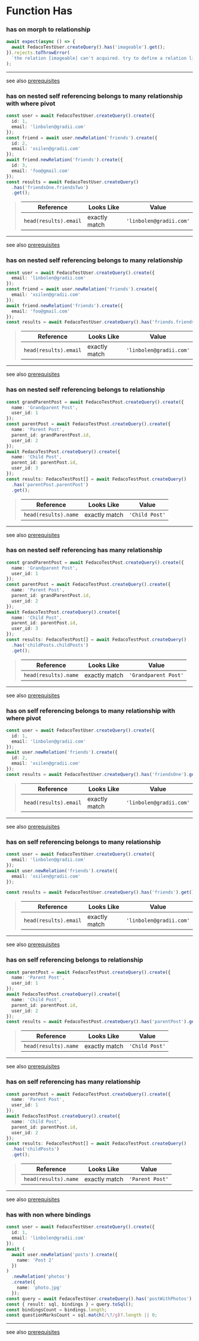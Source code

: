 # Function Has
### has on morph to relationship

```typescript
await expect(async () => {
  await FedacoTestUser.createQuery().has('imageable').get();
}).rejects.toThrowError(
  `the relation [imageable] can't acquired. try to define a relation like\n@HasManyColumn()\npublic readonly imageable;\n`
);
```


----
see also [prerequisites](./../database-fedaco-integration/prerequisite)

### has on nested self referencing belongs to many relationship with where pivot

```typescript
const user = await FedacoTestUser.createQuery().create({
  id: 1,
  email: 'linbolen@gradii.com'
});
const friend = await user.newRelation('friends').create({
  id: 2,
  email: 'xsilen@gradii.com'
});
await friend.newRelation('friends').create({
  id: 3,
  email: 'foo@gmail.com'
});
const results = await FedacoTestUser.createQuery()
  .has('friendsOne.friendsTwo')
  .get();
```


> | Reference | Looks Like | Value |
> | ------ | ----- | ----- |
> | `head(results).email` | exactly match | `'linbolen@gradii.com'` |


----
see also [prerequisites](./../database-fedaco-integration/prerequisite)

### has on nested self referencing belongs to many relationship

```typescript
const user = await FedacoTestUser.createQuery().create({
  email: 'linbolen@gradii.com'
});
const friend = await user.newRelation('friends').create({
  email: 'xsilen@gradii.com'
});
await friend.newRelation('friends').create({
  email: 'foo@gmail.com'
});
const results = await FedacoTestUser.createQuery().has('friends.friends').get();
```


> | Reference | Looks Like | Value |
> | ------ | ----- | ----- |
> | `head(results).email` | exactly match | `'linbolen@gradii.com'` |


----
see also [prerequisites](./../database-fedaco-integration/prerequisite)

### has on nested self referencing belongs to relationship

```typescript
const grandParentPost = await FedacoTestPost.createQuery().create({
  name: 'Grandparent Post',
  user_id: 1
});
const parentPost = await FedacoTestPost.createQuery().create({
  name: 'Parent Post',
  parent_id: grandParentPost.id,
  user_id: 2
});
await FedacoTestPost.createQuery().create({
  name: 'Child Post',
  parent_id: parentPost.id,
  user_id: 3
});
const results: FedacoTestPost[] = await FedacoTestPost.createQuery()
  .has('parentPost.parentPost')
  .get();
```


> | Reference | Looks Like | Value |
> | ------ | ----- | ----- |
> | `head(results).name` | exactly match | `'Child Post'` |


----
see also [prerequisites](./../database-fedaco-integration/prerequisite)

### has on nested self referencing has many relationship

```typescript
const grandParentPost = await FedacoTestPost.createQuery().create({
  name: 'Grandparent Post',
  user_id: 1
});
const parentPost = await FedacoTestPost.createQuery().create({
  name: 'Parent Post',
  parent_id: grandParentPost.id,
  user_id: 2
});
await FedacoTestPost.createQuery().create({
  name: 'Child Post',
  parent_id: parentPost.id,
  user_id: 3
});
const results: FedacoTestPost[] = await FedacoTestPost.createQuery()
  .has('childPosts.childPosts')
  .get();
```


> | Reference | Looks Like | Value |
> | ------ | ----- | ----- |
> | `head(results).name` | exactly match | `'Grandparent Post'` |


----
see also [prerequisites](./../database-fedaco-integration/prerequisite)

### has on self referencing belongs to many relationship with where pivot

```typescript
const user = await FedacoTestUser.createQuery().create({
  id: 1,
  email: 'linbolen@gradii.com'
});
await user.newRelation('friends').create({
  id: 2,
  email: 'xsilen@gradii.com'
});
const results = await FedacoTestUser.createQuery().has('friendsOne').get();
```


> | Reference | Looks Like | Value |
> | ------ | ----- | ----- |
> | `head(results).email` | exactly match | `'linbolen@gradii.com'` |


----
see also [prerequisites](./../database-fedaco-integration/prerequisite)

### has on self referencing belongs to many relationship

```typescript
const user = await FedacoTestUser.createQuery().create({
  email: 'linbolen@gradii.com'
});
await user.newRelation('friends').create({
  email: 'xsilen@gradii.com'
});
```
```typescript
const results = await FedacoTestUser.createQuery().has('friends').get();
```


> | Reference | Looks Like | Value |
> | ------ | ----- | ----- |
> | `head(results).email` | exactly match | `'linbolen@gradii.com'` |


----
see also [prerequisites](./../database-fedaco-integration/prerequisite)

### has on self referencing belongs to relationship

```typescript
const parentPost = await FedacoTestPost.createQuery().create({
  name: 'Parent Post',
  user_id: 1
});
await FedacoTestPost.createQuery().create({
  name: 'Child Post',
  parent_id: parentPost.id,
  user_id: 2
});
const results = await FedacoTestPost.createQuery().has('parentPost').get();
```


> | Reference | Looks Like | Value |
> | ------ | ----- | ----- |
> | `head(results).name` | exactly match | `'Child Post'` |


----
see also [prerequisites](./../database-fedaco-integration/prerequisite)

### has on self referencing has many relationship

```typescript
const parentPost = await FedacoTestPost.createQuery().create({
  name: 'Parent Post',
  user_id: 1
});
await FedacoTestPost.createQuery().create({
  name: 'Child Post',
  parent_id: parentPost.id,
  user_id: 2
});
const results: FedacoTestPost[] = await FedacoTestPost.createQuery()
  .has('childPosts')
  .get();
```


> | Reference | Looks Like | Value |
> | ------ | ----- | ----- |
> | `head(results).name` | exactly match | `'Parent Post'` |


----
see also [prerequisites](./../database-fedaco-integration/prerequisite)

### has with non where bindings

```typescript
const user = await FedacoTestUser.createQuery().create({
  id: 1,
  email: 'linbolen@gradii.com'
});
await (
  await user.newRelation('posts').create({
    name: 'Post 2'
  })
)
  .newRelation('photos')
  .create({
    name: 'photo.jpg'
  });
const query = await FedacoTestUser.createQuery().has('postWithPhotos');
const { result: sql, bindings } = query.toSql();
const bindingsCount = bindings.length;
const questionMarksCount = sql.match(/\?/g)?.length || 0;
```


----
see also [prerequisites](./../database-fedaco-integration/prerequisite)
